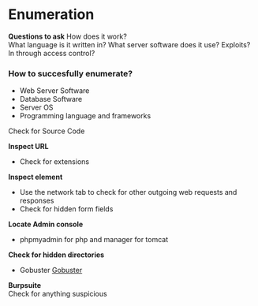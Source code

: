 # Enumeration

**Questions to ask**
How does it work?  
What language is it written in?
What server software does it use?
Exploits? In through access control?

### How to succesfully enumerate?
* Web Server Software
* Database Software
* Server OS
* Programming language and frameworks

Check for Source Code

**Inspect URL**
* Check for extensions 

**Inspect element** 
* Use the network tab to check for other outgoing web requests and responses 
* Check for hidden form fields

**Locate Admin console**
* phpmyadmin for php and manager for tomcat

**Check for hidden directories**
* Gobuster [Gobuster](../Tools/Gobuster.md)

**Burpsuite**  
Check for anything suspicious

